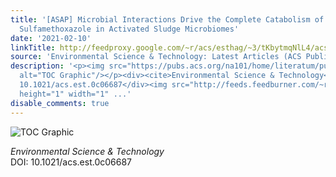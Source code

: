 ```yaml
---
title: '[ASAP] Microbial Interactions Drive the Complete Catabolism of the Antibiotic
  Sulfamethoxazole in Activated Sludge Microbiomes'
date: '2021-02-10'
linkTitle: http://feedproxy.google.com/~r/acs/esthag/~3/tKbytmqNlL4/acs.est.0c06687
source: 'Environmental Science & Technology: Latest Articles (ACS Publications)'
description: '<p><img src="https://pubs.acs.org/na101/home/literatum/publisher/achs/journals/content/esthag/0/esthag.ahead-of-print/acs.est.0c06687/20210210/images/medium/es0c06687_0009.gif"
  alt="TOC Graphic"/></p><div><cite>Environmental Science & Technology</cite></div><div>DOI:
  10.1021/acs.est.0c06687</div><img src="http://feeds.feedburner.com/~r/acs/esthag/~4/tKbytmqNlL4"
  height="1" width="1" ...'
disable_comments: true
---
```

<p><img src="https://pubs.acs.org/na101/home/literatum/publisher/achs/journals/content/esthag/0/esthag.ahead-of-print/acs.est.0c06687/20210210/images/medium/es0c06687_0009.gif" alt="TOC Graphic"/></p><div><cite>Environmental Science & Technology</cite></div><div>DOI: 10.1021/acs.est.0c06687</div><img src="http://feeds.feedburner.com/~r/acs/esthag/~4/tKbytmqNlL4" height="1" width="1" ...